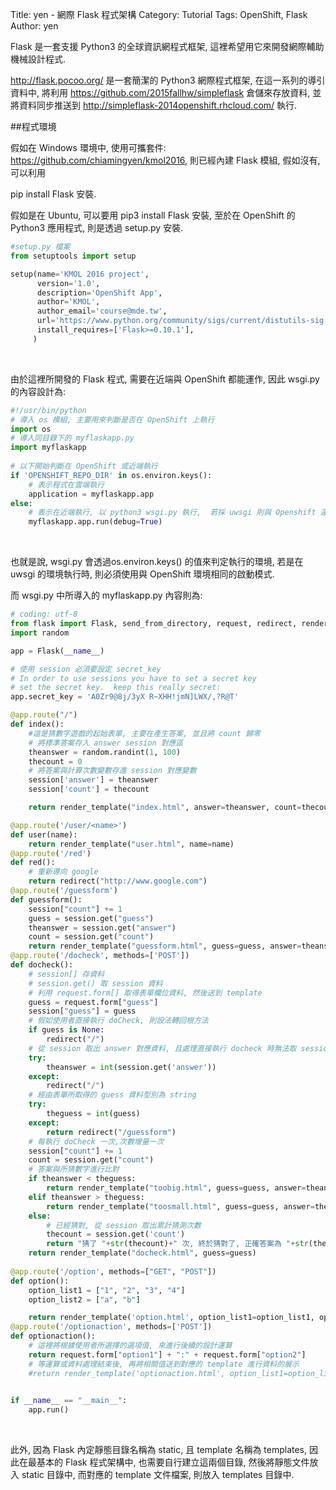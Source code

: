 Title: yen - 網際 Flask 程式架構
Category: Tutorial
Tags: OpenShift, Flask
Author: yen

Flask 是一套支援 Python3 的全球資訊網程式框架, 這裡希望用它來開發網際輔助機械設計程式.

<!-- PELICAN_END_SUMMARY -->

<http://flask.pocoo.org/> 是一套簡潔的 Python3 網際程式框架, 在這一系列的導引資料中, 將利用 <https://github.com/2015fallhw/simpleflask> 倉儲來存放資料, 並將資料同步推送到 <http://simpleflask-2014openshift.rhcloud.com/> 執行.

##程式環境

假如在 Windows 環境中, 使用可攜套件: <https://github.com/chiamingyen/kmol2016>, 則已經內建 Flask 模組, 假如沒有, 可以利用

pip install Flask 安裝.

假如是在 Ubuntu, 可以要用 pip3 install Flask 安裝, 至於在 OpenShift 的 Python3 應用程式, 則是透過 setup.py 安裝.

~~~python
#setup.py 檔案
from setuptools import setup

setup(name='KMOL 2016 project',
      version='1.0',
      description='OpenShift App',
      author='KMOL',
      author_email='course@mde.tw',
      url='https://www.python.org/community/sigs/current/distutils-sig',
      install_requires=['Flask>=0.10.1'],
     )
~~~
<br />

由於這裡所開發的 Flask 程式, 需要在近端與 OpenShift 都能運作, 因此 wsgi.py 的內容設計為:

~~~python
#!/usr/bin/python
# 導入 os 模組, 主要用來判斷是否在 OpenShift 上執行
import os
# 導入同目錄下的 myflaskapp.py
import myflaskapp
    
# 以下開始判斷在 OpenShift 或近端執行
if 'OPENSHIFT_REPO_DIR' in os.environ.keys():
    # 表示程式在雲端執行
    application = myflaskapp.app
else:
    # 表示在近端執行, 以 python3 wsgi.py 執行,  若採 uwsgi 則與 Openshift 運作模式相同
    myflaskapp.app.run(debug=True)
~~~
<br />

也就是說, wsgi.py  會透過os.environ.keys() 的值來判定執行的環境, 若是在 uwsgi 的環境執行時, 則必須使用與 OpenShift 環境相同的啟動模式.

而 wsgi.py 中所導入的 myflaskapp.py 內容則為:

~~~python
# coding: utf-8
from flask import Flask, send_from_directory, request, redirect, render_template, session, make_response
import random

app = Flask(__name__)

# 使用 session 必須要設定 secret_key
# In order to use sessions you have to set a secret key
# set the secret key.  keep this really secret:
app.secret_key = 'A0Zr9@8j/3yX R~XHH!jmN]LWX/,?R@T'

@app.route("/")
def index():
    #這是猜數字遊戲的起始表單, 主要在產生答案, 並且將 count 歸零
    # 將標準答案存入 answer session 對應區
    theanswer = random.randint(1, 100)
    thecount = 0
    # 將答案與計算次數變數存進 session 對應變數
    session['answer'] = theanswer
    session['count'] = thecount

    return render_template("index.html", answer=theanswer, count=thecount)

@app.route('/user/<name>')
def user(name):
    return render_template("user.html", name=name)
@app.route('/red')
def red():
    # 重新導向 google
    return redirect("http://www.google.com")
@app.route('/guessform')
def guessform():
    session["count"] += 1
    guess = session.get("guess")
    theanswer = session.get("answer")
    count = session.get("count")
    return render_template("guessform.html", guess=guess, answer=theanswer, count=count)
@app.route('/docheck', methods=['POST'])
def docheck():
    # session[] 存資料
    # session.get() 取 session 資料
    # 利用 request.form[] 取得表單欄位資料, 然後送到 template
    guess = request.form["guess"]
    session["guess"] = guess
    # 假如使用者直接執行 doCheck, 則設法轉回根方法
    if guess is None:
        redirect("/")
    # 從 session 取出 answer 對應資料, 且處理直接執行 docheck 時無法取 session 值情況
    try:
        theanswer = int(session.get('answer'))
    except:
        redirect("/")
    # 經由表單所取得的 guess 資料型別為 string
    try:
        theguess = int(guess)
    except:
        return redirect("/guessform")
    # 每執行 doCheck 一次,次數增量一次
    session["count"] += 1
    count = session.get("count")
    # 答案與所猜數字進行比對
    if theanswer < theguess:
        return render_template("toobig.html", guess=guess, answer=theanswer, count=count)
    elif theanswer > theguess:
        return render_template("toosmall.html", guess=guess, answer=theanswer, count=count)
    else:
        # 已經猜對, 從 session 取出累計猜測次數
        thecount = session.get('count')
        return "猜了 "+str(thecount)+" 次, 終於猜對了, 正確答案為 "+str(theanswer)+": <a href='/'>再猜</a>"
    return render_template("docheck.html", guess=guess)
 
@app.route('/option', methods=["GET", "POST"])
def option():
    option_list1 = ["1", "2", "3", "4"]
    option_list2 = ["a", "b"]

    return render_template('option.html', option_list1=option_list1, option_list2=option_list2)
@app.route('/optionaction', methods=['POST'])
def optionaction():
    # 這裡將根據使用者所選擇的選項值, 來進行後續的設計運算
    return request.form["option1"] + ":" + request.form["option2"]
    # 等運算或資料處理結束後, 再將相關值送到對應的 template 進行資料的展示
    #return render_template('optionaction.html', option_list1=option_list1, option_list2=option_list2)
    

if __name__ == "__main__":
    app.run()
~~~
<br />

此外, 因為 Flask 內定靜態目錄名稱為 static, 且 template 名稱為 templates, 因此在最基本的 Flask 程式架構中, 也需要自行建立這兩個目錄, 然後將靜態文件放入 static 目錄中, 而對應的  template 文件檔案, 則放入 templates 目錄中.